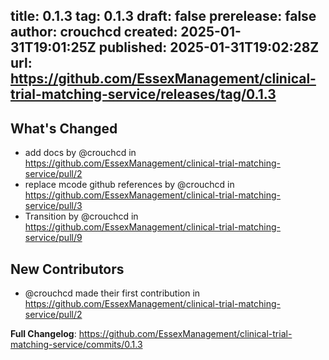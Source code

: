 title:	0.1.3
tag:	0.1.3
draft:	false
prerelease:	false
author:	crouchcd
created:	2025-01-31T19:01:25Z
published:	2025-01-31T19:02:28Z
url:	https://github.com/EssexManagement/clinical-trial-matching-service/releases/tag/0.1.3
--
## What's Changed

* add docs by @crouchcd in https://github.com/EssexManagement/clinical-trial-matching-service/pull/2
* replace mcode github references by @crouchcd in https://github.com/EssexManagement/clinical-trial-matching-service/pull/3
* Transition by @crouchcd in https://github.com/EssexManagement/clinical-trial-matching-service/pull/9

## New Contributors
* @crouchcd made their first contribution in https://github.com/EssexManagement/clinical-trial-matching-service/pull/2

**Full Changelog**: https://github.com/EssexManagement/clinical-trial-matching-service/commits/0.1.3
